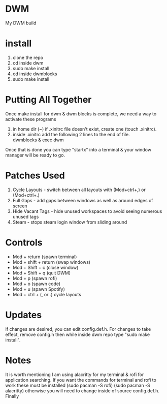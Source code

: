 # DWM

My DWM build

# install 

1. clone the repo
2. cd inside dwm
3. sudo make install
4. cd inside dwmblocks
5. sudo make install

# Putting All Together

Once make install for dwm & dwm blocks is complete, we need a way to activate these programs

1. in home dir (~) if .xinitrc file doesn't exist, create one (touch .xinitrc).
2. inside .xinitrc add the following 2 lines to the end of file.  
dwmblocks &
exec dwm

Once that is done you can type "startx" into a terminal & your window manager will be ready to go. 

# Patches Used

1. Cycle Layouts - switch between all layouts with (Mod+ctrl+,) or (Mod+ctrl+.)
2. Full Gaps - add gaps between windows as well as around edges of screen
3. Hide Vacant Tags - hide unused workspaces to avoid seeing numerous unused tags
4. Steam - stops steam login window from sliding around

# Controls

- Mod + return (spawn terminal)
- Mod + shift + return (swap windows)
- Mod + Shift + c (close window)
- Mod + Shift + q (quit DWM)
- Mod + p (spawn rofi)
- Mod + o (spawn code)
- Mod + u (spawn Spotify)
- Mod + ctrl + (, or .) cycle layouts

# Updates 

If changes are desired, you can edit config.def.h. For changes to take effect, remove config.h then while inside dwm repo type "sudo make install".

# Notes

It is worth mentioning I am using alacritty for my terminal & rofi for application searching.
If you want the commands for terminal and rofi to work these must be installed (sudo pacman -S rofi) (sudo pacman -S alacritty)
otherwise you will need to change inside of source config.def.h. Finally
